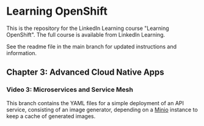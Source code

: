 # Learning OpenShift

This is the repository for the LinkedIn Learning course "Learning OpenShift". The full course is available from LinkedIn Learning.

See the readme file in the main branch for updated instructions and information.

## Chapter 3: Advanced Cloud Native Apps

### Video 3: Microservices and Service Mesh

This branch contains the YAML files for a simple deployment of an API service, consisting of an image generator, depending on a [Minio](https://min.io/) instance to keep a cache of generated images.
